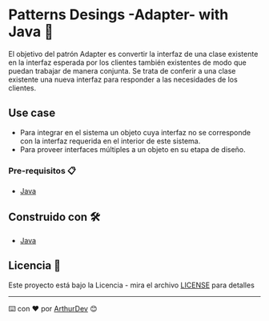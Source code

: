 # Patterns Desings -Adapter- with Java 🚀

El objetivo del patrón Adapter es convertir la interfaz de una clase existente en la interfaz esperada por los clientes también existentes de modo que puedan trabajar de manera conjunta. Se trata de conferir a una clase existente una nueva interfaz para responder a las necesidades de los clientes.

## Use case

* Para integrar en el sistema un objeto cuya interfaz no se corresponde con la
interfaz requerida en el interior de este sistema.
* Para proveer interfaces múltiples a un objeto en su etapa de diseño.

### Pre-requisitos 📋

* [Java](https://www.java.com/es/download/) 

## Construido con 🛠️

* [Java](https://www.java.com/es/download/)

## Licencia 📄

Este proyecto está bajo la Licencia - mira el archivo [LICENSE](LICENSE) para detalles

---
⌨️ con ❤️ por [ArthurDev](https://github.com/ArthurQR98) 😊

